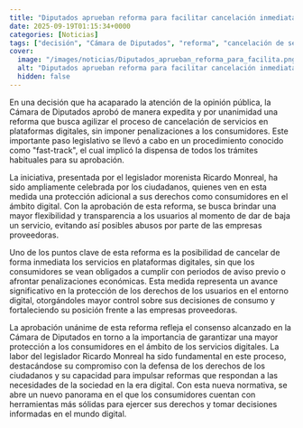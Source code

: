 ```yaml
---
title: "Diputados aprueban reforma para facilitar cancelación inmediata y sin penalizaciones de servicios en plataformas digitales"
date: 2025-09-19T01:15:34+0000
categories: [Noticias]
tags: ["decisión", "Cámara de Diputados", "reforma", "cancelación de servicios", "plataformas digitales", "consumidores", "derechos", "protección", "servicios digitales", "usuarios", "empresas proveedoras", "aviso previo", "penalizaciones económicas", "derechos de los usuarios", "servicios"]
cover:
  image: "/images/noticias/Diputados_aprueban_reforma_para_facilita.png"
  alt: "Diputados aprueban reforma para facilitar cancelación inmediata y sin penalizaciones de servicios en plataformas digitales"
  hidden: false
---
```


En una decisión que ha acaparado la atención de la opinión pública, la Cámara de Diputados aprobó de manera expedita y por unanimidad una reforma que busca agilizar el proceso de cancelación de servicios en plataformas digitales, sin imponer penalizaciones a los consumidores. Este importante paso legislativo se llevó a cabo en un procedimiento conocido como "fast-track", el cual implicó la dispensa de todos los trámites habituales para su aprobación.

La iniciativa, presentada por el legislador morenista Ricardo Monreal, ha sido ampliamente celebrada por los ciudadanos, quienes ven en esta medida una protección adicional a sus derechos como consumidores en el ámbito digital. Con la aprobación de esta reforma, se busca brindar una mayor flexibilidad y transparencia a los usuarios al momento de dar de baja un servicio, evitando así posibles abusos por parte de las empresas proveedoras.

Uno de los puntos clave de esta reforma es la posibilidad de cancelar de forma inmediata los servicios en plataformas digitales, sin que los consumidores se vean obligados a cumplir con periodos de aviso previo o afrontar penalizaciones económicas. Esta medida representa un avance significativo en la protección de los derechos de los usuarios en el entorno digital, otorgándoles mayor control sobre sus decisiones de consumo y fortaleciendo su posición frente a las empresas proveedoras.

La aprobación unánime de esta reforma refleja el consenso alcanzado en la Cámara de Diputados en torno a la importancia de garantizar una mayor protección a los consumidores en el ámbito de los servicios digitales. La labor del legislador Ricardo Monreal ha sido fundamental en este proceso, destacándose su compromiso con la defensa de los derechos de los ciudadanos y su capacidad para impulsar reformas que respondan a las necesidades de la sociedad en la era digital. Con esta nueva normativa, se abre un nuevo panorama en el que los consumidores cuentan con herramientas más sólidas para ejercer sus derechos y tomar decisiones informadas en el mundo digital.

